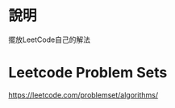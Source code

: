 說明
====

擺放LeetCode自己的解法

Leetcode Problem Sets
========

https://leetcode.com/problemset/algorithms/
